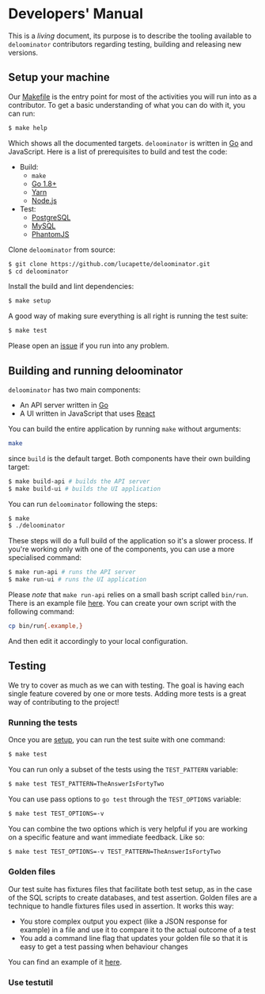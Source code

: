 # Developers' Manual

This is a _living_ document, its purpose is to describe the tooling available
to `deloominator` contributors regarding testing, building and releasing new
versions.

## Setup your machine

Our [Makefile](/Makefile) is the entry point for most of the activities you
will run into as a contributor. To get a basic understanding of what you can
do with it, you can run:

```sh
$ make help
```

Which shows all the documented targets. `deloominator` is written in
[Go](https://golang.org/) and JavaScript. Here is a list of prerequisites to
build and test the code:

* Build:
  * `make`
  * [Go 1.8+](http://golang.org/doc/install)
  * [Yarn](https://yarnpkg.com/en/)
  * [Node.js](https://nodejs.org/en/)
* Test:
  * [PostgreSQL](https://www.postgresql.org/)
  * [MySQL](https://www.mysql.com/)
  * [PhantomJS](http://phantomjs.org/)

Clone `deloominator` from source:

```sh
$ git clone https://github.com/lucapette/deloominator.git
$ cd deloominator
```

Install the build and lint dependencies:

```sh
$ make setup
```

A good way of making sure everything is all right is running the test suite:

```sh
$ make test
```

Please open an [issue](https://github.com/lucapette/deloominator/issues/new)
if you run into any problem.

## Building and running deloominator

`deloominator` has two main components:

- An API server written in [Go](https::/golang.org)
- A UI written in JavaScript that uses [React](https://facebook.github.io/react/)

You can build the entire application by running `make` without arguments:

```sh
make
```

since `build` is the default target. Both components have their own
building target:

```sh
$ make build-api # builds the API server
$ make build-ui # builds the UI application
```

You can run `deloominator` following the steps:

```sh
$ make
$ ./deloominator
```

These steps will do a full build of the application so it's a slower process.
If you're working only with one of the components, you can use a more
specialised command:

```sh
$ make run-api # runs the API server
$ make run-ui # runs the UI application
```

Please *note* that `make run-api` relies on a small bash script called
`bin/run`. There is an example file [here](bin/run.example). You can create
your own script with the following command:

```sh
cp bin/run{.example,}
```

And then edit it accordingly to your local configuration.

## Testing

We try to cover as much as we can with testing. The goal is having each single
feature covered by one or more tests. Adding more tests is a great way of
contributing to the project!

### Running the tests

Once you are [setup](#setup-your-machine), you can run the test suite with one
command:

```sh
$ make test
```

You can run only a subset of the tests using the `TEST_PATTERN` variable:

```sh
$ make test TEST_PATTERN=TheAnswerIsFortyTwo
```

You can use pass options to `go test` through the `TEST_OPTIONS` variable:

```sh
$ make test TEST_OPTIONS=-v
```

You can combine the two options which is very helpful if you are working on a
specific feature and want immediate feedback. Like so:

```sh
$ make test TEST_OPTIONS=-v TEST_PATTERN=TheAnswerIsFortyTwo
```

### Golden files

Our test suite has fixtures files that facilitate both test setup, as in the
case of the SQL scripts to create databases, and test assertion. Golden files
are a technique to handle fixtures files used in assertion. It works this way:

- You store complex output you expect (like a JSON response for example) in a
  file and use it to compare it to the actual outcome of a test
- You add a command line flag that updates your golden file so that it is easy
  to get a test passing when behaviour changes

You can find an example of it [here](/pkg/api/graphql_test.go).

### Use testutil
